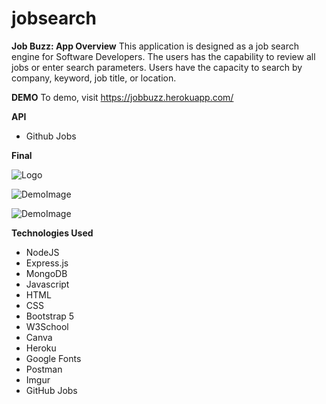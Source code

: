 # jobsearch

__Job Buzz: App Overview__
This application is designed as a job search engine for Software Developers. The users has the capability to review all jobs or enter search parameters. Users have the capacity to search by company, keyword, job title, or location. 

__DEMO__
To demo, visit https://jobbuzz.herokuapp.com/

__API__
- Github Jobs

__Final__

![Logo](https://i.imgur.com/OWSASHX.png)

![DemoImage](https://i.imgur.com/nIGZbLv.png)

![DemoImage](https://i.imgur.com/0La7ubj.png)



__Technologies Used__
- NodeJS
- Express.js
- MongoDB
- Javascript
- HTML
- CSS
- Bootstrap 5
- W3School
- Canva
- Heroku
- Google Fonts
- Postman
- Imgur
- GitHub Jobs

